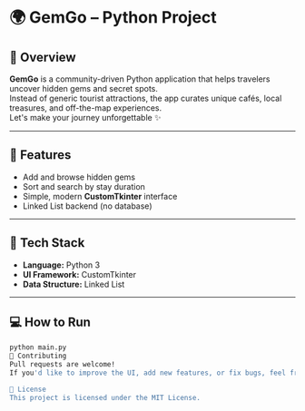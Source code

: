# 🌍 GemGo – Python Project  

## 🧭 Overview  

**GemGo** is a community-driven Python application that helps travelers uncover hidden gems and secret spots.  
Instead of generic tourist attractions, the app curates unique cafés, local treasures, and off-the-map experiences.  
Let's make your journey unforgettable ✨  

---

## 🚀 Features  

- Add and browse hidden gems  
- Sort and search by stay duration  
- Simple, modern **CustomTkinter** interface  
- Linked List backend (no database)  

---

## 🧠 Tech Stack  

- **Language:** Python 3  
- **UI Framework:** CustomTkinter  
- **Data Structure:** Linked List  

---

## 💻 How to Run  

```bash
python main.py
🤝 Contributing
Pull requests are welcome!
If you'd like to improve the UI, add new features, or fix bugs, feel free to open an issue first to discuss your ideas.

📄 License
This project is licensed under the MIT License.
